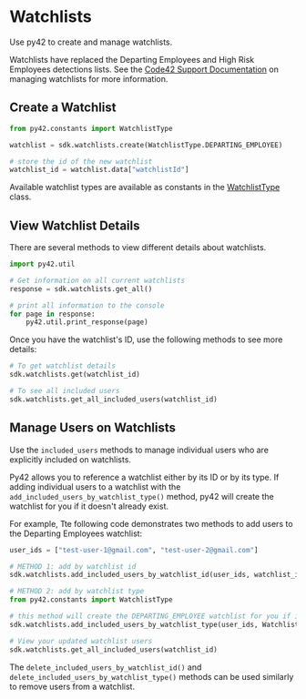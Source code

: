 # Watchlists

Use py42 to create and manage watchlists.

Watchlists have replaced the Departing Employees and High Risk Employees detections lists. See the [Code42 Support Documentation](https://support.code42.com/Incydr/Admin/Monitoring_and_managing/Manage_watchlists) on managing watchlists for more information.

## Create a Watchlist

```python
from py42.constants import WatchlistType

watchlist = sdk.watchlists.create(WatchlistType.DEPARTING_EMPLOYEE)

# store the id of the new watchlist
watchlist_id = watchlist.data["watchlistId"]
```

Available watchlist types are available as constants in the [WatchlistType](https://py42docs.code42.com/en/stable/methoddocs/constants.html#py42.constants.WatchlistType) class.

## View Watchlist Details

There are several methods to view different details about watchlists.

```python
import py42.util

# Get information on all current watchlists
response = sdk.watchlists.get_all()

# print all information to the console
for page in response:
    py42.util.print_response(page)
```

Once you have the watchlist's ID, use the following methods to see more details:

```python
# To get watchlist details
sdk.watchlists.get(watchlist_id)

# To see all included users
sdk.watchlists.get_all_included_users(watchlist_id)
```

## Manage Users on Watchlists

Use the `included_users` methods to manage individual users who are explicitly included on watchlists.

Py42 allows you to reference a watchlist either by its ID or by its type. If adding individual users to a watchlist with the `add_included_users_by_watchlist_type()` method, py42 will create the watchlist for you if it doesn't already exist.

For example, Tte following code demonstrates two methods to add users to the Departing Employees watchlist:

```python
user_ids = ["test-user-1@gmail.com", "test-user-2@gmail.com"]

# METHOD 1: add by watchlist id
sdk.watchlists.add_included_users_by_watchlist_id(user_ids, watchlist_id)

# METHOD 2: add by watchlist type
from py42.constants import WatchlistType

# this method will create the DEPARTING_EMPLOYEE watchlist for you if it doesn't already exist
sdk.watchlists.add_included_users_by_watchlist_type(user_ids, WatchlistType.DEPARTING_EMPLOYEE)

# View your updated watchlist users
sdk.watchlists.get_all_included_users(watchlist_id)
```

The `delete_included_users_by_watchlist_id()` and `delete_included_users_by_watchlist_type()` methods can be used similarly to remove users from a watchlist.



